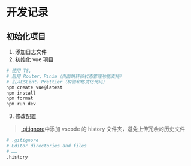 # 开发记录

## 初始化项目

1. 添加日志文件
2. 初始化 vue 项目

```bash
# 使用 TS,
# 启用 Router、Pinia（页面跳转和状态管理功能支持）
# 引入ESLint、Prettier（校验和格式化代码）
npm create vue@latest
npm install
npm format
npm run dev
```

3. 修改配置

> [.gitignore](./.gitignore)中添加 vscode 的 history 文件夹，避免上传冗余的历史文件

```bash
# .gitignore
# Editor directories and files
# ……
.history
```
